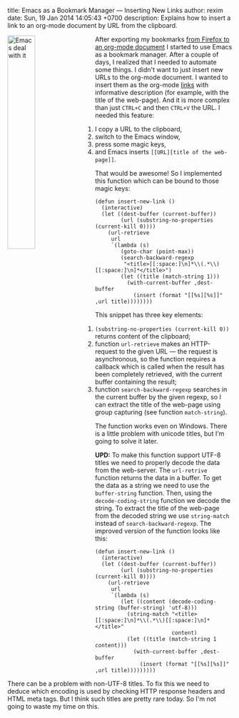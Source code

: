title: Emacs as a Bookmark Manager &mdash; Inserting New Links
author: rexim
date: Sun, 19 Jan 2014 14:05:43 +0700
description: Explains how to insert a link to an org-mode document by URL from the clipboard.

<!-- OMG, markdown sucks! -->
<img src="images/emacs-deal-with-it.png"
     style="float: left; width: 35%; margin-right: 20px;"
     alt="Emacs deal with it" />

After exporting my bookmarks
[from Firefox to an org-mode document](/firefox-bookmarks-to-org-mode.html)
I started to use Emacs as a bookmark manager. After a couple of days,
I realized that I needed to automate some things. I didn't want to
just insert new URLs to the org-mode document. I&nbsp;wanted to insert
them as the org-mode
[links](http://orgmode.org/manual/Link-format.html) with informative
description (for example, with the title of the web-page). And it is
more complex than just `CTRL+C` and then `CTRL+V` the URL. I needed
this feature:

1. I copy a URL to the clipboard,
2. switch to the Emacs window,
3. press some magic keys,
4. and Emacs inserts `[[URL][title of the web-page]]`.

That would be awesome! So I implemented this function which can be
bound to those magic keys:

    (defun insert-new-link ()
      (interactive)
      (let ((dest-buffer (current-buffer))
            (url (substring-no-properties (current-kill 0))))
        (url-retrieve
         url
         `(lambda (s)
            (goto-char (point-max))
            (search-backward-regexp
             "<title>[[:space:]\n]*\\(.*\\)[[:space:]\n]*</title>")
            (let ((title (match-string 1)))
              (with-current-buffer ,dest-buffer
                (insert (format "[[%s][%s]]" ,url title))))))))

This snippet has three key elements:

1. `(substring-no-properties (current-kill 0))`  returns content
   of the clipboard;
2. function `url-retrieve` makes an HTTP-request to the given URL
   &mdash; the request is asynchronous, so the function requires a
   callback which is called when the result has been completely
   retrieved, with the current buffer containing the result;
3. function `search-backward-regexp` searches in the current buffer by
   the given regexp, so I can extract the title of the web-page using
   group capturing (see function `match-string`).

The function works even on Windows. There is a little problem with
unicode titles, but I'm going to solve it later.

**UPD:** To make this function support UTF-8 titles we need to
properly decode the data from the web-server. The `url-retrive`
function returns the data in a buffer. To get the data as a string we
need to use the `buffer-string` function. Then, using the
`decode-coding-string` function we decode the string. To extract the
title of the web-page from the decoded string we use `string-match`
instead of `search-backward-regexp`. The improved version of the
function looks like this:

    (defun insert-new-link ()
      (interactive)
      (let ((dest-buffer (current-buffer))
            (url (substring-no-properties (current-kill 0))))
        (url-retrieve
         url
         `(lambda (s)
            (let ((content (decode-coding-string (buffer-string) 'utf-8)))
              (string-match "<title>[[:space:]\n]*\\(.*\\)[[:space:]\n]*</title>"
                            content)
              (let ((title (match-string 1 content)))
                (with-current-buffer ,dest-buffer
                  (insert (format "[[%s][%s]]" ,url title)))))))))

There can be a problem with non-UTF-8 titles. To fix this we need to
deduce which encoding is used by checking HTTP response headers and
HTML meta tags. But I think such titles are pretty rare today. So I'm
not going to waste my time on this.
